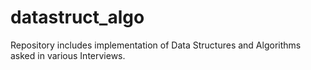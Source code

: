# datastruct_algo
Repository includes implementation of Data Structures and Algorithms asked in various Interviews.

